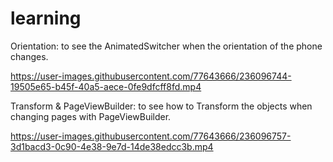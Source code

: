 # learning

Orientation: to see the AnimatedSwitcher when the orientation of the phone changes.

https://user-images.githubusercontent.com/77643666/236096744-19505e65-b45f-40a5-aece-0fe9dfcff8fd.mp4


Transform & PageViewBuilder: to see how to Transform the objects when changing pages with PageViewBuilder.

https://user-images.githubusercontent.com/77643666/236096757-3d1bacd3-0c90-4e38-9e7d-14de38edcc3b.mp4

